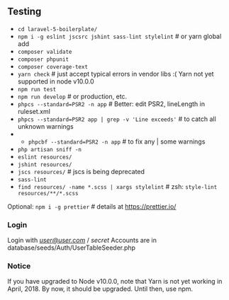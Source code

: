 ## Testing
* `cd laravel-5-boilerplate/`
* `npm i -g eslint jscsrc jshint sass-lint stylelint`    # or yarn global add 
* `composer validate`
* `composer phpunit`
* `composer coverage-text`
* `yarn check`        # just accept typical errors in vendor libs :( Yarn not yet supported in node v10.0.0
* `npm run test`
* `npm run develop`   # or production, etc.
* `phpcs --standard=PSR2 -n app`  # Better: edit PSR2, lineLength in ruleset.xml
* `phpcs --standard=PSR2 app | grep -v 'Line exceeds'`  # to catch all unknown warnings
* * `phpcbf --standard=PSR2 -n app`  # to fix any | some warnings
* `php artisan sniff -n`
* `eslint resources/`
* `jshint resources/`
* `jscs resources/`      # jscs is being deprecated
* `sass-lint`
* `find resources/ -name *.scss | xargs stylelint` # zsh: `style-lint resources/**/*.scss`

Optional: `npm i -g prettier`   # details at https://prettier.io/ 

### Login
Login with *user@user.com* / *secret*
Accounts are in database/seeds/Auth/UserTableSeeder.php

### Notice
If you have upgraded to Node v10.0.0, note that Yarn is not
yet working in April, 2018. By now, it should be upgraded.
Until then, use npm.
